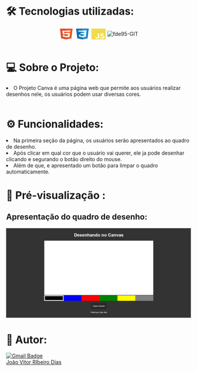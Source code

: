 # 🛠 Tecnologias utilizadas:
<div style="display: inline_block">
  <div align="center">
  <img align="center" alt="fde95-HTML" height="30" width="40" src="https://raw.githubusercontent.com/devicons/devicon/master/icons/html5/html5-original.svg">
   <img align="center" alt="fde95-CSS" height="30" width="40" src="https://raw.githubusercontent.com/devicons/devicon/master/icons/css3/css3-original.svg">
  <img align="center" alt="fde95-JS" height="30" width="40" src="https://raw.githubusercontent.com/devicons/devicon/master/icons/javascript/javascript-plain.svg">
  <img align="center" alt="fde95-GIT" height="30" width="40" src="https://cdn.jsdelivr.net/gh/devicons/devicon/icons/git/git-original.svg">

</div>
<br>

# 💻  Sobre o Projeto:
<li>O Projeto Canva é uma página web que permite aos usuários realizar desenhos nele, os usuários podem usar diversas cores.</li>
</br>

# ⚙️ Funcionalidades:
<li>Na primeira seção da página, os usuários serão apresentados ao quadro de desenho.</li>
<li>Após clicar em qual cor que o usuário vai querer, ele ja pode desenhar clicando e segurando o botão direito do mouse.</li>
<li>Além de que, e apresentado um botão para limpar o quadro automaticamente.</li>

# 🎨 Pré-visualização :
## Apresentação do quadro de desenho:
<img src="midia.readme/desenho.png" alt="">

# 🦸 Autor:
[![Gmail Badge](https://img.shields.io/badge/-joaovitordias.2b@gmail.com-c14438?style=flat-square&logo=Gmail&logoColor=white&link=mailto:joaovitordias.2b@gmail.com)](mailto:joaovitordias.2b@gmail.com)
<br/>
<a href="https://www.linkedin.com/in/jo%C3%A3o-vitor-ribeiro-dias-339a56258/" target="_blank">João Vitor RIbeiro Dias</a>